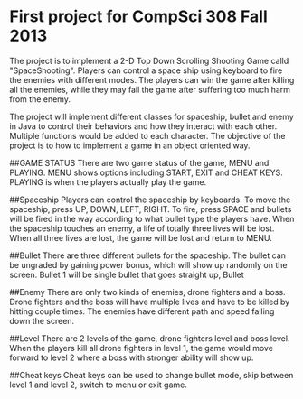 First project for CompSci 308 Fall 2013
======

The project is to implement a 2-D Top Down Scrolling Shooting Game calld "SpaceShooting". Players can control a space ship using keyboard to fire the enemies with different modes. The players can win the game after killing all the enemies, while they may fail the game after suffering too much harm from the enemy.

The project will implement different classes for spaceship, bullet and enemy in Java to control their behaviors and how they interact with each other. Multiple functions would be added to each character. The objective of the project is to how to implement a game in an object oriented way.

##GAME STATUS
There are two game status of the game, MENU and PLAYING. MENU shows options including START, EXIT and CHEAT KEYS. PLAYING is when the players actually play the game.

##Spaceship
Players can control the spaceship by keyboards. To move the spaceship, press UP, DOWN, LEFT, RIGHT. To fire, press SPACE and bullets will be fired in the way according to what bullet type the players have. When the spaceship touches an enemy, a life of totally three lives will be lost. When all three lives are lost, the game will be lost and return to MENU.

##Bullet
There are three different bullets for the spaceship. The bullet can be ungraded by gaining power bonus, which will show up randomly on the screen. Bullet 1 will be single bullet that goes straight up, Bullet

##Enemy
There are only two kinds of enemies, drone fighters and a boss. Drone fighters and the boss will have multiple lives and have to be killed by hitting couple times. The enemies have different path and speed falling down the screen.

##Level
There are 2 levels of the game, drone fighters level and boss level. When the players kill all drone fighters in level 1, the game would move forward to level 2 where a boss with stronger ability will show up.

##Cheat keys
Cheat keys can be used to change bullet mode, skip between level 1 and level 2, switch to menu or exit game.

